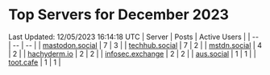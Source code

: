# Top Servers for December 2023
Last Updated: 12/05/2023 16:14:18 UTC
| Server | Posts | Active Users |
| -- | -- | -- |
| [mastodon.social](https://mastodon.social/tags/PowerShell) | 7 | 3 |
| [techhub.social](https://techhub.social/tags/PowerShell) | 7 | 2 |
| [mstdn.social](https://mstdn.social/tags/PowerShell) | 4 | 2 |
| [hachyderm.io](https://hachyderm.io/tags/PowerShell) | 2 | 2 |
| [infosec.exchange](https://infosec.exchange/tags/PowerShell) | 2 | 2 |
| [aus.social](https://aus.social/tags/PowerShell) | 1 | 1 |
| [toot.cafe](https://toot.cafe/tags/PowerShell) | 1 | 1 |
